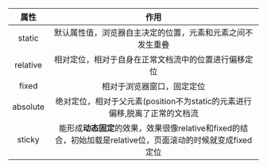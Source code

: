 |属性|作用|
|:------:|:-------:|
|static|默认属性值，浏览器自主决定的位置，元素和元素之间不发生重叠|
|relative|相对定位，相对于自身在正常文档流中的位置进行偏移定位|
|fixed|相对于浏览器窗口，固定定位|
|absolute|绝对定位，相对于父元素(position不为static的元素进行偏移,脱离了正常的文档流|
|sticky|能形成**动态固定**的效果，效果很像relative和fixed的结合，初始加载是relative位，页面滚动的时候就变成fixed定位|